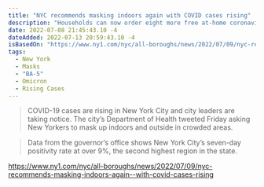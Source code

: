 ```yaml
---
title: "NYC recommends masking indoors again with COVID cases rising"
description: "Households can now order eight more free at-home coronavirus tests, the White House said Tuesday, giving Americans access to an additional supply of rapid tests ahead of possible summer and fall surges."
date: 2022-07-08 21:45:43.10 -4
dateAdded: 2022-07-13 20:59:43.10 -4
isBasedOn: "https://www.ny1.com/nyc/all-boroughs/news/2022/07/09/nyc-recommends-masking-indoors-again--with-covid-cases-rising"
tags:
  - New York
  - Masks
  - "BA-5"
  - Omicron
  - Rising Cases
---
```


> COVID-19 cases are rising in New York City and city leaders are taking notice. The city’s Department of Health tweeted Friday asking New Yorkers to mask up indoors and outside in crowded areas.

> Data from the governor’s office shows New York City’s seven-day positivity rate at over 9%, the second highest region in the state.

https://www.ny1.com/nyc/all-boroughs/news/2022/07/09/nyc-recommends-masking-indoors-again--with-covid-cases-rising
